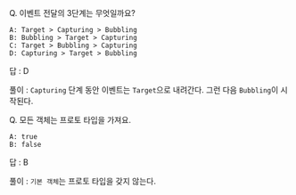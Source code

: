 Q. 이벤트 전달의 3단계는 무엇일까요?
```
A: Target > Capturing > Bubbling
B: Bubbling > Target > Capturing
C: Target > Bubbling > Capturing
D: Capturing > Target > Bubbling
```

답 : D

풀이 : `Capturing` 단계 동안 이벤트는 `Target`으로 내려간다. 그런 다음 `Bubbling`이 시작된다.

Q. 모든 객체는 프로토 타입을 가져요.
```
A: true
B: false
```

답 : B

풀이 : `기본 객체`는 프로토 타입을 갖지 않는다.
